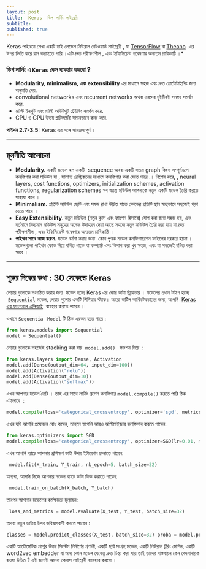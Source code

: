 ```yaml
---
layout: post
title:  Keras  ডিপ লার্নিং লাইব্রেরি
subtitle:
published: true
---
```



Keras  পাইথনে লেখা একটি হাই লেভেল  নিউরাল নেটওয়ার্ক লাইব্রেরী , যা [TensorFlow](https://translate.googleusercontent.com/translate_c?depth=1&hl=en&ie=UTF8&prev=_t&rurl=translate.google.com&sl=auto&sp=nmt4&tl=bn&u=https://github.com/tensorflow/tensorflow&usg=ALkJrhjacqLUp1uimwz0Sng5XHIxHv7dcw) বা [Theano](https://translate.googleusercontent.com/translate_c?depth=1&hl=en&ie=UTF8&prev=_t&rurl=translate.google.com&sl=auto&sp=nmt4&tl=bn&u=https://github.com/Theano/Theano&usg=ALkJrhi8jp1slVZj-_Ui4rEA1D6MbC25VA) .এর উপর ভিত্তি করে রান করাইতে পারি  ।এটি দ্রুত পরীক্ষণশীল , এবং ইফিসিয়েন্ট গবেষণার অন্যতম  চাবিকাঠি ।*

### ডিপ লার্নিং এ  ` Keras `  কেন ব্যবহার করবো   ?

-   **Modularity, minimalism, এবং extensibility**  এর মাধ্যমে  সহজ এবং দ্রুত প্রোটোটাইপিং জন্য অনুমতি দেয়.
-    convolutional networks এবং  recurrent networks  অথবা এরদের দুইটিরই সমন্বয় সমর্থন করে.
-   মাল্টি ইনপুট এবং মাল্টি আউটপুট ট্রেইনিং সমর্থন করে.
-   CPU ও GPU উভয় প্লার্টফর্মেই সমানভাবে কাজ করে.

**পাইথন 2.7-3.5:** Keras এর সঙ্গে সামঞ্জস্যপূর্ণ  । 

------

## মূলনীতি আলোচনা

-   **Modularity.** একটি মডেল হল  একটি  sequence অথবা  একটি সতন্ত্র graph কিংবা সম্পূর্ণরূপে কনফিগার করা মডিউল যা , সামান্য রেস্ট্রিক্সনের মাধ্যমে  কনফিগার করা যেতে পারে .। বিশেষ করে, , neural layers, cost functions, optimizers, initialization schemes, activation functions, regularization schemes  সব স্বতন্ত্র মডিউল আপনাকে নতুন একটি  মডেল তৈরি করতে সাহায্য করে ।
-   **Minimalism.** প্রতিটি মডিউল ছোট এবং সহজ রাখা উচিত যাতে কোডের প্রতিটি স্থান  স্বচ্ছভাবে সহজেই পড়া যেতে পারে ।
-   **Easy Extensibility**. নতুন মডিউল  (নতুন ক্লাস এবং ফাংশন হিসাবে) যোগ করা জন্য সহজ হয়, এবং বর্তমানে  বিদ্যমান মডিউল সমুহের অনেক উদাহরন দেয়া আছে সহজে নতুন মডিউল তৈরি করা যায় যা দ্রুত পরীক্ষণশীল , এবং ইফিসিয়েন্ট গবেষণার অন্যতম  চাবিকাঠি ।
-   **পাইথন সাথে কাজ করুন.** মডেল বর্ননা করার জন্য  কোন পৃথক মডেল কনফিগারেশন ফাইলের দরকার হয়না  । মডেলগুলো  পাইথন কোড দিয়ে বর্নিত থাকে যা কম্প্যাক্ট এবং  ডিবাগ করা খুব সহজ, এবং যা সহজেই বর্ধিত করা সম্ভব । 

------

## শুরুর দিকের কথা :  30 সেকেন্ডে Keras

 লেয়ার গুলোকে  সংগঠিত করার জন্য  মডেল হচ্ছে Keras এর  কোর ডাটা স্ট্রাকচার । মডেলের  প্রধান টাইপ হচ্ছে  [`Sequential`](https://translate.googleusercontent.com/translate_c?depth=1&hl=en&ie=UTF8&prev=_t&rurl=translate.google.com&sl=auto&sp=nmt4&tl=bn&u=http://keras.io/getting-started/sequential-model-guide&usg=ALkJrhjL9Po8_yRhTDoX83-EnFbOX-SYuA) মডেল, লেয়ার গুলোর  একটি লিনিয়ার স্ট্যাক। আরো জটিল আর্কিটেকচারের জন্য, আপনি  [Keras এর ফাংশনাল এপিআই](https://translate.googleusercontent.com/translate_c?depth=1&hl=en&ie=UTF8&prev=_t&rurl=translate.google.com&sl=auto&sp=nmt4&tl=bn&u=http://keras.io/getting-started/functional-api-guide&usg=ALkJrhhlVaE0sqB-H1A7sZCFhwSmwV7XYA)   ব্যবহার করতে পারেন । 

এখানে `Sequentia `  `Model`  টি ঠিক এরকম হতে পারে   :

```python
from keras.models import Sequential
model = Sequential() 
```

লেয়ার গুলোকে সহজেই   stacking করা যায়   `model.add() ` ফাংশন দিয়ে   :

```python
from keras.layers import Dense, Activation 
model.add(Dense(output_dim=64, input_dim=100)) 
model.add(Activation("relu")) 
model.add(Dense(output_dim=10)) 
model.add(Activation("softmax")) 
```

এখন আপনার মডেল তৈরি  । তাই এর সাথে  লার্নিং প্রসেস কনফিগার `model.compile()` করতে পারি ঠিক এইভাবে  :

```python
model.compile(loss='categorical_crossentropy', optimizer='sgd', metrics=['accuracy']) 
```

এখন যদি আপনি প্রয়োজন বোধ করেন, তাহলে আপনি আরও অপ্টিমাইজার কনফিগার করতে পারেন. 

```python
from keras.optimizers import SGD 
model.compile(loss='categorical_crossentropy', optimizer=SGD(lr=0.01, momentum=0.9, nesterov=True)) 
```

এখন আপনি ব্যাচে আপনার প্রশিক্ষণ ডাটা উপর ইটারেশন চালাতে পারেন:

```python
 model.fit(X_train, Y_train, nb_epoch=5, batch_size=32) 
```

অন্যথা, আপনি নিজে আপনার মডেল ব্যাচে ডাটা ফিড করাতে  পারেন:

```python
 model.train_on_batch(X_batch, Y_batch) 
```

তারপর আপনার মডেলের কর্মক্ষমতা মূল্যায়ন:

```python
 loss_and_metrics = model.evaluate(X_test, Y_test, batch_size=32) 
```

অথবা নতুন ডাটার উপর ভবিষ্যৎবাণী করতে পারেন :

```python
classes = model.predict_classes(X_test, batch_size=32) proba = model.predict_proba(X_test, batch_size=32) 
```

একটি আটোমেটিক প্রশ্নের উত্তর সিস্টেম নির্মাণের প্রণালী, একটি ছবি সংগ্রহ মডেল, একটি নিউরাল টুরিং মেশিন, একটি word2vec embedder বা অন্য কোন মডেল যেহেতু দ্রুত চিন্তা করা যায়  তাই  তাদের বাস্তবায়ন  কেন বেদনাদায়ক হওয়া উচিত  ? এই জন্যই আমরা কেরাস লাইব্রেরী ব্যাবহার করবো । 



